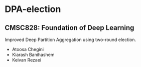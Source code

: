 # DPA-election


## CMSC828: Foundation of Deep Learning

Improved Deep Partition Aggregation using two-round election.

+ Atoosa Chegini
+ Kiarash Banihashem
+ Keivan Rezaei
